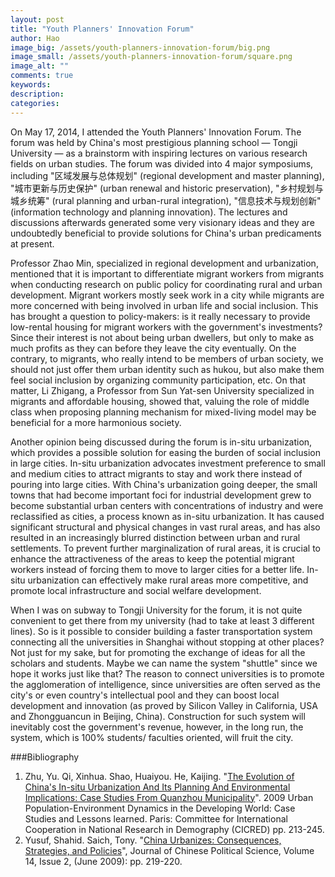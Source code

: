 ```yaml
---
layout: post
title: "Youth Planners' Innovation Forum"
author: Hao
image_big: /assets/youth-planners-innovation-forum/big.png
image_small: /assets/youth-planners-innovation-forum/square.png
image_alt: ""
comments: true
keywords:
description:
categories:
---
```



On May 17, 2014, I attended the Youth Planners' Innovation Forum. The forum was held by China's most prestigious planning school — Tongji University — as a brainstorm with inspiring lectures on various research fields on urban studies. The forum was divided into 4 major symposiums, including "区域发展与总体规划" (regional development and master planning), "城市更新与历史保护" (urban renewal and historic preservation), "乡村规划与城乡统筹" (rural planning and urban-rural integration), "信息技术与规划创新" (information technology and planning innovation). The lectures and discussions afterwards generated some very visionary ideas and they are undoubtedly beneficial to provide solutions for China's urban predicaments at present.

Professor Zhao Min, specialized in regional development and urbanization, mentioned that it is important to differentiate migrant workers from migrants when conducting research on public policy for coordinating rural and urban development. Migrant workers mostly seek work in a city while migrants are more concerned with being involved in urban life and social inclusion. This has brought a question to policy-makers: is it really necessary to provide low-rental housing for migrant workers with the government's investments? Since their interest is not about being urban dwellers, but only to make as much profits as they can before they leave the city eventually. On the contrary, to migrants, who really intend to be members of urban society, we should not just offer them urban identity such as hukou, but also make them feel social inclusion by organizing community participation, etc. On that matter, Li Zhigang, a Professor from Sun Yat-sen University specialized in migrants and affordable housing, showed that, valuing the role of middle class when proposing planning mechanism for mixed-living model may be beneficial for a more harmonious society.

Another opinion being discussed during the forum is in-situ urbanization, which provides a possible solution for easing the burden of social inclusion in large cities. In-situ urbanization advocates investment preference to small and medium cities to attract migrants to stay and work there instead of pouring into large cities. With China's urbanization going deeper, the small towns that had become important foci for industrial development grew to become substantial urban centers with concentrations of industry and were reclassified as cities, a process known as in-situ urbanization. It has caused significant structural and physical changes in vast rural areas, and has also resulted in an increasingly blurred distinction between urban and rural settlements. To prevent further marginalization of rural areas, it is crucial to enhance the attractiveness of the areas to keep the potential migrant workers instead of forcing them to move to larger cities for a better life. In-situ urbanization can effectively make rural areas more competitive, and promote local infrastructure and social welfare development.

When I was on subway to Tongji University for the forum, it is not quite convenient to get there from my university (had to take at least 3 different lines). So is it possible to consider building a faster transportation system connecting all the universities in Shanghai without stopping at other places? Not just for my sake, but for promoting the exchange of ideas for all the scholars and students. Maybe we can name the system "shuttle" since we hope it works just like that? The reason to connect universities is to promote the agglomeration of intelligence, since universities are often served as the city's or even country's intellectual pool and they can boost local development and innovation (as proved by Silicon Valley in California, USA and Zhongguancun in Beijing, China). Construction for such system will inevitably cost the government's revenue, however, in the long run, the system, which is 100% students/ faculties oriented, will fruit the city.


###Bibliography


1. Zhu, Yu. Qi, Xinhua. Shao, Huaiyou. He, Kaijing. "[The Evolution of China's In-situ Urbanization And Its Planning And Environmental Implications: Case Studies From Quanzhou Municipality][1]". 2009 Urban Population-Environment Dynamics in the Developing World: Case Studies and Lessons learned. Paris: Committee for International Cooperation in National Research in Demography (CICRED) pp. 213-245.
2. Yusuf, Shahid. Saich, Tony. "[China Urbanizes: Consequences, Strategies, and Policies][2]", Journal of Chinese Political Science, Volume 14, Issue 2, (June 2009): pp. 219-220.

[1]:http://www.ciesin.columbia.edu/repository/pern/papers/urban_pde_zhu_etal.pdf
[2]:http://link.springer.com/article/10.1007/s11366-009-9053-y
